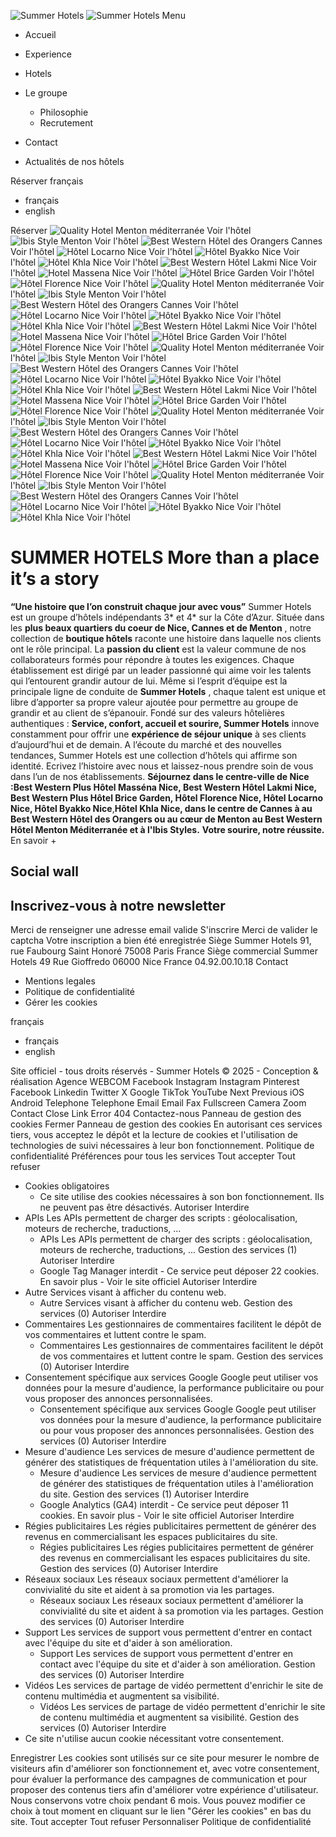 ![Summer Hotels](https://www.summerhotelsgroup.com/cache/img/262b193aa116cfbbf498f3d17ed16cda5b93b1d6-262b19-115-50-auto.png) ![Summer Hotels](https://www.summerhotelsgroup.com/cache/img/262b193aa116cfbbf498f3d17ed16cda5b93b1d6-262b19-130-70-auto.png)
Menu
  * Accueil 
  * Experience 
  * Hotels 


  * Le groupe 
    * Philosophie
    * Recrutement
  * Contact 
  * Actualités de nos hôtels 

Réserver
français
  * français 
  * english 


Réserver
![Quality Hotel Menton méditerranée](https://www.summerhotelsgroup.com/cache/img/summer-hotels-group-quality-menton-55212-550-160-portrait.png) Voir l'hôtel
![Ibis Style Menton](https://www.summerhotelsgroup.com/cache/img/summer-hotels-group-ibis-style-menton-63280-550-160-portrait.png) Voir l'hôtel
![Best Western Hôtel des Orangers Cannes](https://www.summerhotelsgroup.com/cache/img/summer-hotels-group-florence-83386-550-160-portrait.png) Voir l'hôtel
![Hôtel Locarno Nice](https://www.summerhotelsgroup.com/cache/img/summer-hotels-group-florence-84637-550-160-portrait.png) Voir l'hôtel
![Hôtel Byakko Nice](https://www.summerhotelsgroup.com/cache/img/summer-hotels-group-hotel-byakko-nice-108188-550-160-portrait.png) Voir l'hôtel
![Hôtel Khla Nice](https://www.summerhotelsgroup.com/cache/img/summer-hotels-group-hotel-khla-nice-169658-550-160-portrait.png) Voir l'hôtel
![Best Western Hôtel Lakmi Nice](https://www.summerhotelsgroup.com/cache/img/summer-hotels-group-new-york-nice-55210-550-160-portrait.png) Voir l'hôtel
![Hotel Massena Nice](https://www.summerhotelsgroup.com/cache/img/summer-hotels-group-massena-55206-550-160-portrait.png) Voir l'hôtel
![Hôtel Brice Garden](https://www.summerhotelsgroup.com/cache/img/summer-hotels-group-brice-garden-55208-550-160-portrait.png) Voir l'hôtel
![Hôtel Florence Nice](https://www.summerhotelsgroup.com/cache/img/summer-hotels-group-florence-63275-550-160-portrait.png) Voir l'hôtel
![Quality Hotel Menton méditerranée](https://www.summerhotelsgroup.com/cache/img/summer-hotels-group-quality-menton-55212-550-160-portrait.png) Voir l'hôtel
![Ibis Style Menton](https://www.summerhotelsgroup.com/cache/img/summer-hotels-group-ibis-style-menton-63280-550-160-portrait.png) Voir l'hôtel
![Best Western Hôtel des Orangers Cannes](https://www.summerhotelsgroup.com/cache/img/summer-hotels-group-florence-83386-550-160-portrait.png) Voir l'hôtel
![Hôtel Locarno Nice](https://www.summerhotelsgroup.com/cache/img/summer-hotels-group-florence-84637-550-160-portrait.png) Voir l'hôtel
![Hôtel Byakko Nice](https://www.summerhotelsgroup.com/cache/img/summer-hotels-group-hotel-byakko-nice-108188-550-160-portrait.png) Voir l'hôtel
![Hôtel Khla Nice](https://www.summerhotelsgroup.com/cache/img/summer-hotels-group-hotel-khla-nice-169658-550-160-portrait.png) Voir l'hôtel
![Best Western Hôtel Lakmi Nice](https://www.summerhotelsgroup.com/cache/img/summer-hotels-group-new-york-nice-55210-550-160-portrait.png) Voir l'hôtel
![Hotel Massena Nice](https://www.summerhotelsgroup.com/cache/img/summer-hotels-group-massena-55206-550-160-portrait.png) Voir l'hôtel
![Hôtel Brice Garden](https://www.summerhotelsgroup.com/cache/img/summer-hotels-group-brice-garden-55208-550-160-portrait.png) Voir l'hôtel
![Hôtel Florence Nice](https://www.summerhotelsgroup.com/cache/img/summer-hotels-group-florence-63275-550-160-portrait.png) Voir l'hôtel
![Quality Hotel Menton méditerranée](https://www.summerhotelsgroup.com/cache/img/summer-hotels-group-quality-menton-55212-550-160-portrait.png) Voir l'hôtel
![Ibis Style Menton](https://www.summerhotelsgroup.com/cache/img/summer-hotels-group-ibis-style-menton-63280-550-160-portrait.png) Voir l'hôtel
![Best Western Hôtel des Orangers Cannes](https://www.summerhotelsgroup.com/cache/img/summer-hotels-group-florence-83386-550-160-portrait.png) Voir l'hôtel
![Hôtel Locarno Nice](https://www.summerhotelsgroup.com/cache/img/summer-hotels-group-florence-84637-550-160-portrait.png) Voir l'hôtel
![Hôtel Byakko Nice](https://www.summerhotelsgroup.com/cache/img/summer-hotels-group-hotel-byakko-nice-108188-550-160-portrait.png) Voir l'hôtel
![Hôtel Khla Nice](https://www.summerhotelsgroup.com/cache/img/summer-hotels-group-hotel-khla-nice-169658-550-160-portrait.png) Voir l'hôtel
![Best Western Hôtel Lakmi Nice](https://www.summerhotelsgroup.com/cache/img/summer-hotels-group-new-york-nice-55210-550-160-portrait.png) Voir l'hôtel
![Hotel Massena Nice](https://www.summerhotelsgroup.com/cache/img/summer-hotels-group-massena-55206-550-160-portrait.png) Voir l'hôtel
![Hôtel Brice Garden](https://www.summerhotelsgroup.com/cache/img/summer-hotels-group-brice-garden-55208-550-160-portrait.png) Voir l'hôtel
![Hôtel Florence Nice](https://www.summerhotelsgroup.com/cache/img/summer-hotels-group-florence-63275-550-160-portrait.png) Voir l'hôtel
![Quality Hotel Menton méditerranée](https://www.summerhotelsgroup.com/cache/img/summer-hotels-group-quality-menton-55212-550-160-portrait.png) Voir l'hôtel
![Ibis Style Menton](https://www.summerhotelsgroup.com/cache/img/summer-hotels-group-ibis-style-menton-63280-550-160-portrait.png) Voir l'hôtel
![Best Western Hôtel des Orangers Cannes](https://www.summerhotelsgroup.com/cache/img/summer-hotels-group-florence-83386-550-160-portrait.png) Voir l'hôtel
![Hôtel Locarno Nice](https://www.summerhotelsgroup.com/cache/img/summer-hotels-group-florence-84637-550-160-portrait.png) Voir l'hôtel
![Hôtel Byakko Nice](https://www.summerhotelsgroup.com/cache/img/summer-hotels-group-hotel-byakko-nice-108188-550-160-portrait.png) Voir l'hôtel
![Hôtel Khla Nice](https://www.summerhotelsgroup.com/cache/img/summer-hotels-group-hotel-khla-nice-169658-550-160-portrait.png) Voir l'hôtel
![Best Western Hôtel Lakmi Nice](https://www.summerhotelsgroup.com/cache/img/summer-hotels-group-new-york-nice-55210-550-160-portrait.png) Voir l'hôtel
![Hotel Massena Nice](https://www.summerhotelsgroup.com/cache/img/summer-hotels-group-massena-55206-550-160-portrait.png) Voir l'hôtel
![Hôtel Brice Garden](https://www.summerhotelsgroup.com/cache/img/summer-hotels-group-brice-garden-55208-550-160-portrait.png) Voir l'hôtel
![Hôtel Florence Nice](https://www.summerhotelsgroup.com/cache/img/summer-hotels-group-florence-63275-550-160-portrait.png) Voir l'hôtel
![Quality Hotel Menton méditerranée](https://www.summerhotelsgroup.com/cache/img/summer-hotels-group-quality-menton-55212-550-160-portrait.png) Voir l'hôtel
![Ibis Style Menton](https://www.summerhotelsgroup.com/cache/img/summer-hotels-group-ibis-style-menton-63280-550-160-portrait.png) Voir l'hôtel
![Best Western Hôtel des Orangers Cannes](https://www.summerhotelsgroup.com/cache/img/summer-hotels-group-florence-83386-550-160-portrait.png) Voir l'hôtel
![Hôtel Locarno Nice](https://www.summerhotelsgroup.com/cache/img/summer-hotels-group-florence-84637-550-160-portrait.png) Voir l'hôtel
![Hôtel Byakko Nice](https://www.summerhotelsgroup.com/cache/img/summer-hotels-group-hotel-byakko-nice-108188-550-160-portrait.png) Voir l'hôtel
![Hôtel Khla Nice](https://www.summerhotelsgroup.com/cache/img/summer-hotels-group-hotel-khla-nice-169658-550-160-portrait.png) Voir l'hôtel
#  **SUMMER HOTELS** More than a place it’s a story 
**“Une histoire que l’on construit chaque jour avec vous”**
Summer Hotels est un groupe d’hôtels indépendants 3* et 4* sur la Côte d’Azur.
Située dans les **plus beaux quartiers du coeur de Nice, Cannes et de Menton** , notre collection de **boutique hôtels** raconte une histoire dans laquelle nos clients ont le rôle principal.
La **passion du client** est la valeur commune de nos collaborateurs formés pour répondre à toutes les exigences. Chaque établissement est dirigé par un leader passionné qui aime voir les talents qui l’entourent grandir autour de lui.
Même si l’esprit d’équipe est la principale ligne de conduite de **Summer Hotels** , chaque talent est unique et libre d’apporter sa propre valeur ajoutée pour permettre au groupe de grandir et au client de s’épanouir.
Fondé sur des valeurs hôtelières authentiques : **Service, confort, accueil et sourire, Summer Hotels** innove constamment pour offrir une **expérience de séjour unique** à ses clients d’aujourd’hui et de demain.
A l’écoute du marché et des nouvelles tendances, Summer Hotels est une collection d’hôtels qui affirme son identité.
Ecrivez l’histoire avec nous et laissez-nous prendre soin de vous dans l’un de nos établissements. **Séjournez dans le centre-ville de Nice :Best Western Plus Hôtel Masséna Nice, Best Western Hôtel Lakmi Nice, Best Western Plus Hôtel Brice Garden, Hôtel Florence Nice, Hôtel Locarno Nice, Hôtel Byakko Nice**,**Hôtel Khla Nice, dans le centre de Cannes à au Best Western Hôtel des Orangers ou au cœur de Menton au Best Western Hôtel Menton Méditerranée et à l'Ibis Styles.**
**Votre sourire, notre réussite.**
En savoir +
## Social wall
## Inscrivez-vous à notre newsletter
Merci de renseigner une adresse email valide S'inscrire
Merci de valider le captcha
Votre inscription a bien été enregistrée
Siège Summer Hotels 91, rue Faubourg Saint Honoré 75008 Paris France Siège commercial Summer Hotels 49 Rue Gioffredo 06000 Nice France
04.92.00.10.18 Contact
  * Mentions legales
  * Politique de confidentialité
  * Gérer les cookies


français
  * français 
  * english 


Site officiel - tous droits réservés - Summer Hotels © 2025 - Conception & réalisation Agence WEBCOM
Facebook Instagram Instagram Pinterest Facebook Linkedin Twitter X Google TikTok YouTube Next Previous iOS Android Telephone Telephone Email Email Fax Fullscreen Camera Zoom Contact Close Link Error 404 Contactez-nous
Panneau de gestion des cookies
Fermer 
Panneau de gestion des cookies
En autorisant ces services tiers, vous acceptez le dépôt et la lecture de cookies et l'utilisation de technologies de suivi nécessaires à leur bon fonctionnement.  Politique de confidentialité 
Préférences pour tous les services
Tout accepter  Tout refuser 
  * Cookies obligatoires
    * Ce site utilise des cookies nécessaires à son bon fonctionnement. Ils ne peuvent pas être désactivés.
Autoriser  Interdire 
  * APIs
Les APIs permettent de charger des scripts : géolocalisation, moteurs de recherche, traductions, ... 
    * APIs Les APIs permettent de charger des scripts : géolocalisation, moteurs de recherche, traductions, ... Gestion des services (1)
Autoriser  Interdire 
    * Google Tag Manager
interdit -  Ce service peut déposer 22 cookies.
En savoir plus -  Voir le site officiel
Autoriser  Interdire 
  * Autre
Services visant à afficher du contenu web. 
    * Autre Services visant à afficher du contenu web. Gestion des services (0)
Autoriser  Interdire 
  * Commentaires
Les gestionnaires de commentaires facilitent le dépôt de vos commentaires et luttent contre le spam. 
    * Commentaires Les gestionnaires de commentaires facilitent le dépôt de vos commentaires et luttent contre le spam. Gestion des services (0)
Autoriser  Interdire 
  * Consentement spécifique aux services Google
Google peut utiliser vos données pour la mesure d'audience, la performance publicitaire ou pour vous proposer des annonces personnalisées. 
    * Consentement spécifique aux services Google Google peut utiliser vos données pour la mesure d'audience, la performance publicitaire ou pour vous proposer des annonces personnalisées. Gestion des services (0)
Autoriser  Interdire 
  * Mesure d'audience
Les services de mesure d'audience permettent de générer des statistiques de fréquentation utiles à l'amélioration du site. 
    * Mesure d'audience Les services de mesure d'audience permettent de générer des statistiques de fréquentation utiles à l'amélioration du site. Gestion des services (1)
Autoriser  Interdire 
    * Google Analytics (GA4)
interdit -  Ce service peut déposer 11 cookies.
En savoir plus -  Voir le site officiel
Autoriser  Interdire 
  * Régies publicitaires
Les régies publicitaires permettent de générer des revenus en commercialisant les espaces publicitaires du site. 
    * Régies publicitaires Les régies publicitaires permettent de générer des revenus en commercialisant les espaces publicitaires du site. Gestion des services (0)
Autoriser  Interdire 
  * Réseaux sociaux
Les réseaux sociaux permettent d'améliorer la convivialité du site et aident à sa promotion via les partages. 
    * Réseaux sociaux Les réseaux sociaux permettent d'améliorer la convivialité du site et aident à sa promotion via les partages. Gestion des services (0)
Autoriser  Interdire 
  * Support
Les services de support vous permettent d'entrer en contact avec l'équipe du site et d'aider à son amélioration. 
    * Support Les services de support vous permettent d'entrer en contact avec l'équipe du site et d'aider à son amélioration. Gestion des services (0)
Autoriser  Interdire 
  * Vidéos
Les services de partage de vidéo permettent d'enrichir le site de contenu multimédia et augmentent sa visibilité. 
    * Vidéos Les services de partage de vidéo permettent d'enrichir le site de contenu multimédia et augmentent sa visibilité. Gestion des services (0)
Autoriser  Interdire 
  * Ce site n'utilise aucun cookie nécessitant votre consentement.


Enregistrer
Les cookies sont utilisés sur ce site pour mesurer le nombre de visiteurs afin d'améliorer son fonctionnement et, avec votre consentement, pour évaluer la performance des campagnes de communication et pour proposer des contenus tiers afin d'améliorer votre expérience d'utilisateur. Nous conservons votre choix pendant 6 mois. Vous pouvez modifier ce choix à tout moment en cliquant sur le lien "Gérer les cookies" en bas du site.  Tout accepter  Tout refuser  Personnaliser  Politique de confidentialité 

